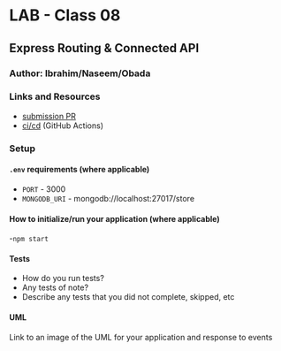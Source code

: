 # LAB - Class 08

## Express Routing & Connected API

### Author: Ibrahim/Naseem/Obada

### Links and Resources

- [submission PR](https://github.com/401-advanced-javascript-ibrahim/express-routing/pull/1)
- [ci/cd](https://github.com/401-advanced-javascript-ibrahim/express-routing/actions) (GitHub Actions)

### Setup

#### `.env` requirements (where applicable)


- `PORT` - 3000
- `MONGODB_URI` - mongodb://localhost:27017/store

#### How to initialize/run your application (where applicable)

-`npm start`

#### Tests

- How do you run tests?
- Any tests of note?
- Describe any tests that you did not complete, skipped, etc

#### UML

Link to an image of the UML for your application and response to events